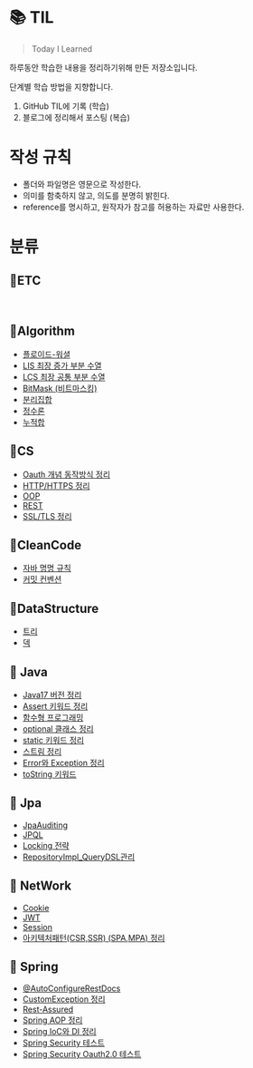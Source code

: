 # 📚 TIL
> Today I Learned

하루동안 학습한 내용을 정리하기위해 만든 저장소입니다.

단계별 학습 방법을 지향합니다.

1.  GitHub TIL에 기록 (학습)
2.  블로그에 정리해서 포스팅 (복습) 

  
# 작성 규칙
- 폴더와 파일명은 영문으로 작성한다.
- 의미를 함축하지 않고, 의도를 분명히 밝힌다.
- reference를 명시하고, 원작자가 참고를 허용하는 자료만 사용한다.

# 분류

## 📌ETC
<br>

## 📌Algorithm
- [플로이드-워셜](https://github.com/COBI-98/TIL/blob/main/Algorithm/Floyd_warshall.md)
- [LIS 최장 증가 부분 수열](https://github.com/COBI-98/TIL/blob/main/Algorithm/Longest_Increasing_Subsequence.md)
- [LCS 최장 공통 부분 수열](https://github.com/COBI-98/TIL/blob/main/Algorithm/Longest_Common_Subsequence.md)
- [BitMask (비트마스킹)](https://github.com/COBI-98/TIL/blob/main/Algorithm/bitmask.md)
- [분리집합](https://github.com/COBI-98/TIL/blob/main/Algorithm/disjoint_set.md)
- [정수론](https://github.com/COBI-98/TIL/blob/main/Algorithm/number_theory.md)
- [누적합](https://github.com/COBI-98/TIL/blob/main/Algorithm/prefixSum.md)

## 📌CS
- [Oauth 개념 동작방식 정리](https://github.com/COBI-98/TIL/blob/main/CS/object_oriented_programming.md)
- [HTTP/HTTPS 정리](https://github.com/COBI-98/TIL/blob/main/CS/http.md)
- [OOP](https://github.com/COBI-98/TIL/blob/main/CS/object_oriented_programming.md)
- [REST](https://github.com/COBI-98/TIL/blob/main/CS/rest.md)
- [SSL/TLS 정리](https://github.com/COBI-98/TIL/blob/main/CS/transport_layer_security.md)

## 📌CleanCode
- [자바 명명 규칙](https://github.com/COBI-98/TIL/blob/main/CleanCode/java_naming_convetion.md)
- [커밋 컨벤션](https://github.com/COBI-98/TIL/blob/main/CleanCode/commit_convention.md)

  
## 📌DataStructure
- [트리](https://github.com/COBI-98/TIL/blob/main/DataStructure/Tree.md)
- [덱](https://github.com/COBI-98/TIL/blob/main/DataStructure/deque.md)
  

## 📌 Java
- [Java17 버전 정리](https://github.com/COBI-98/TIL/blob/main/Java/JDK17.md)
- [Assert 키워드 정리](https://github.com/COBI-98/TIL/blob/main/Java/assertions.md)
- [함수형 프로그래밍](https://github.com/COBI-98/TIL/blob/main/Java/functional_programming.md)
- [optional 클래스 정리](https://github.com/COBI-98/TIL/blob/main/Java/optional.md)
- [static 키워드 정리](https://github.com/COBI-98/TIL/blob/main/Java/static.md)
- [스트림 정리](https://github.com/COBI-98/TIL/blob/main/Java/stream.md)
- [Error와 Exception 정리](https://github.com/COBI-98/TIL/blob/main/Java/throwable.md)
- [toString 키워드](https://github.com/COBI-98/TIL/blob/main/Java/toString.md)

## 📌 Jpa
- [JpaAuditing](https://github.com/COBI-98/TIL/blob/main/Jpa/jpaAuditing.md)
- [JPQL](https://github.com/COBI-98/TIL/blob/main/Jpa/jpql.md)
- [Locking 전략](https://github.com/COBI-98/TIL/blob/main/Jpa/locking.md)
- [RepositoryImpl_QueryDSL관리](https://github.com/COBI-98/TIL/blob/main/Jpa/repositoryImpl.md)
  
## 📌 NetWork
- [Cookie](https://github.com/COBI-98/TIL/blob/main/NetWork/cookie.md)
- [JWT](https://github.com/COBI-98/TIL/blob/main/NetWork/jwt.md)
- [Session](https://github.com/COBI-98/TIL/blob/main/NetWork/session.md)
- [아키텍처패턴(CSR,SSR) (SPA,MPA) 정리](https://github.com/COBI-98/TIL/blob/main/NetWork/webApplication_architectures_patterns.md)
  
## 📌 Spring
- [@AutoConfigureRestDocs](https://github.com/COBI-98/TIL/blob/main/Spring/%40AutoConfigureRestDocs.md)
- [CustomException 정리](https://github.com/COBI-98/TIL/blob/main/Spring/CustomException.md)
- [Rest-Assured](https://github.com/COBI-98/TIL/blob/main/Spring/RestAssured.md)
- [Spring AOP 정리](https://github.com/COBI-98/TIL/blob/main/Spring/aspect_oriented_programming.md)
- [Spring IoC와 DI 정리](https://github.com/COBI-98/TIL/blob/main/Spring/dependency_injection.md)
- [Spring Security 테스트](https://github.com/COBI-98/TIL/blob/main/Spring/security_tdd01.md)
- [Spring Security Oauth2.0 테스트](https://github.com/COBI-98/TIL/blob/main/Spring/security_tdd02.md)
  
